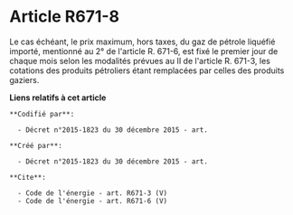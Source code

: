 # Article R671-8

Le cas échéant, le prix maximum, hors taxes, du gaz de pétrole liquéfié importé, mentionné au 2° de l'article R. 671-6, est
fixé le premier jour de chaque mois selon les modalités prévues au II de l'article R. 671-3, les cotations des produits
pétroliers étant remplacées par celles des produits gaziers.

**Liens relatifs à cet article**

	**Codifié par**:

	  - Décret n°2015-1823 du 30 décembre 2015 - art.

	**Créé par**:

	  - Décret n°2015-1823 du 30 décembre 2015 - art.

	**Cite**:

	  - Code de l'énergie - art. R671-3 (V)
	  - Code de l'énergie - art. R671-6 (V)
